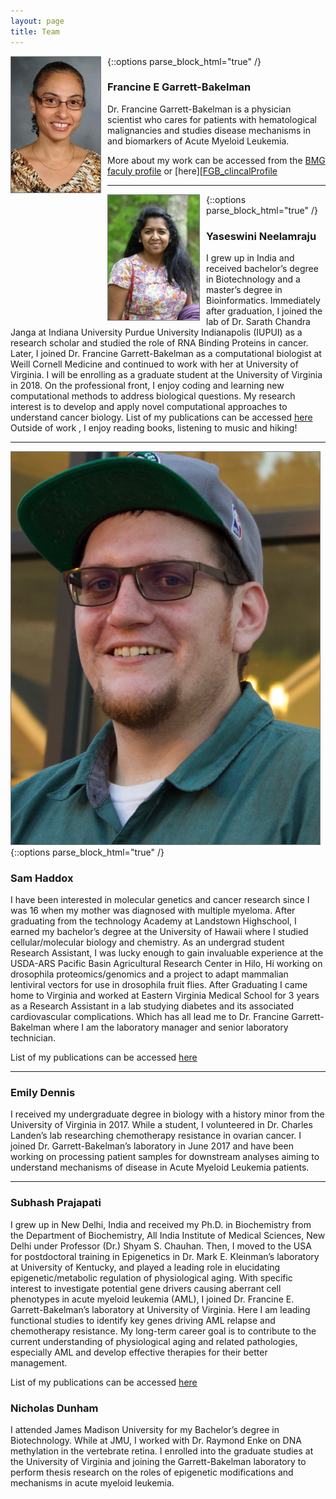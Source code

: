 ```yaml
---
layout: page
title: Team
---
```


<div style="float:left; text-align:center; margin-right:10px;">
<img src="images/FGB.png" style="border: 1px solid #777777">
</div>
{::options parse_block_html="true" /}

### Francine E Garrett-Bakelman

Dr. Francine Garrett-Bakelman is a physician scientist who cares for patients with hematological malignancies and studies disease mechanisms in and biomarkers of Acute Myeloid Leukemia.

More about my work can be accessed from the [BMG faculy profile][FGB_facultyProfile] or [here][[FGB_clincalProfile]

----

<div style="float:left; text-align:center; margin-right:10px;">
<img src="images/YN.jpg" style="border: 1px solid #777777">
</div>
{::options parse_block_html="true" /}

### Yaseswini Neelamraju

I grew up in India and received bachelor’s degree in Biotechnology and a master’s degree in Bioinformatics. Immediately after graduation, I joined the lab of Dr. Sarath Chandra Janga at Indiana University Purdue University Indianapolis (IUPUI) as a research scholar and studied the role of RNA Binding Proteins in cancer. Later, I joined Dr. Francine Garrett-Bakelman as a computational biologist at Weill Cornell Medicine and continued to work with her at University of Virginia. I will be enrolling as a graduate student at the University of Virginia in 2018. On the professional front, I enjoy coding and learning new computational methods to address biological questions. My research interest is to develop and apply novel computational approaches to understand cancer biology. List of my publications can be accessed [here][YN_pubmed]
Outside of work , I enjoy reading books, listening to music and hiking!

----

<div style="float:left; text-align:center; margin-right:10px;">
<img src="images/IMG_3474.jpg" style="border: 1px solid #777777">
</div>
{::options parse_block_html="true" /}

### Sam Haddox

I have been interested in molecular genetics and cancer research since I was 16 when my mother was diagnosed with multiple myeloma. After graduating from the technology Academy at Landstown Highschool, I  earned my bachelor’s degree at the University of Hawaii where I studied cellular/molecular biology and chemistry. As an undergrad student Research Assistant, I was lucky enough to gain invaluable experience at the USDA-ARS Pacific Basin Agricultural Research Center in Hilo, Hi working on drosophila proteomics/genomics and a project to adapt mammalian lentiviral vectors for use in drosophila fruit flies. After Graduating I came home to Virginia and worked at Eastern Virginia Medical School for 3 years as a Research Assistant in a lab studying diabetes and its associated cardiovascular complications. Which has all lead me to  Dr. Francine Garrett-Bakelman where I am the laboratory manager and senior laboratory technician.

List of my publications can be accessed [here][SH_pubmed]

----

### Emily Dennis

I received my undergraduate degree in biology with a history minor from the University of Virginia in 2017.  While a student, I volunteered in Dr. Charles Landen’s lab researching chemotherapy resistance in ovarian cancer. I joined Dr. Garrett-Bakelman’s laboratory in June 2017 and have been working on processing patient samples for downstream analyses aiming to understand mechanisms of disease in Acute Myeloid Leukemia patients.

----

### Subhash Prajapati

I grew up in New Delhi, India and received my Ph.D. in Biochemistry from the Department of Biochemistry, All India Institute of Medical Sciences, New Delhi under Professor (Dr.) Shyam S. Chauhan. Then, I moved to the USA for postdoctoral training in Epigenetics in Dr. Mark E. Kleinman’s laboratory at University of Kentucky, and played a leading role in elucidating epigenetic/metabolic regulation of physiological aging. With specific interest to investigate potential gene drivers causing aberrant cell phenotypes in acute myeloid leukemia (AML), I joined Dr. Francine E. Garrett-Bakelman’s laboratory at University of Virginia. Here I am leading functional studies to identify key genes driving AML relapse and chemotherapy resistance. My long-term career goal is to contribute to the current understanding of physiological aging and related pathologies, especially AML and develop effective therapies for their better management.

List of my publications can be accessed [here][SP_pubmed]

### Nicholas Dunham

I attended James Madison University for my Bachelor’s degree in Biotechnology. While at JMU, I worked with Dr. Raymond Enke on DNA methylation in the vertebrate retina. I enrolled into the graduate studies at the University of Virginia and joining the Garrett-Bakelman laboratory to perform thesis research on the roles of epigenetic modifications and mechanisms in acute myeloid leukemia.


<!-- Pubmed Links in alphabetical order -->
[FGB_pubmed]: https://www.ncbi.nlm.nih.gov/sites/myncbi/francine.garrett-bakelman.1/bibliography/43682539/public/?sort=date&direction=ascending
[FGB_facultyProfile]:https://bmg.med.virginia.edu/faculty-research-interests/?id=28797
[FGB_clincalProfile]:https://uvahealth.com/findadoctor/profile/francine-e-garrett-bakelman
[SH_pubmed]: https://www.ncbi.nlm.nih.gov/pubmed/?term=haddox%2C+sam
[SP_pubmed]: https://www.ncbi.nlm.nih.gov/pubmed/?term=prajapati%2C+subhash
[YN_pubmed]: https://www.ncbi.nlm.nih.gov/pubmed/?term=neelamraju%2C+yaseswini



